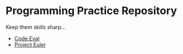 # Programming Practice Repository
Keep them skills sharp...
* [Code Eval]
* [Project Euler]


[Code Eval]: https://www.codeeval.com
[Project Euler]: https://projecteuler.net

